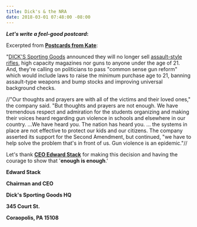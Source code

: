 ```yaml
---
title: Dick's & the NRA
date: 2018-03-01 07:48:00 -08:00
---
```


***Let's write a feel-good postcard*:**

Excerpted from [**Postcards from Kate**](https://www.postcardsfromkate.org/):

"[DICK'S Sporting Goods](https://www.dickssportinggoods.com/) announced they will no longer sell [assault-style rifles](https://en.wikipedia.org/wiki/Assault_weapon), high capacity magazines nor guns to anyone under the age of 21. And, they're calling on politicians to pass "common sense gun reform" which would include laws to raise the minimum purchase age to 21, banning assault-type weapons and bump stocks and improving universal background checks.

//"Our thoughts and prayers are with all of the victims and their loved ones," the company said. "But thoughts and prayers are not enough. We have tremendous respect and admiration for the students organizing and making their voices heard regarding gun violence in schools and elsewhere in our country. ...We have heard you. The nation has heard you. ... the systems in place are not effective to protect our kids and our citizens. The company asserted its support for the Second Amendment, but continued, "we have to help solve the problem that's in front of us. Gun violence is an epidemic."//

Let's thank [**CEO Edward Stack**](https://en.wikipedia.org/wiki/Edward_W._Stack) for making this decision and having the courage to show that '**enough is enough**.'

**Edward Stack**
 
**Chairman and CEO**

**Dick's Sporting Goods HQ**

**345 Court St.**

**Coraopolis, PA 15108**